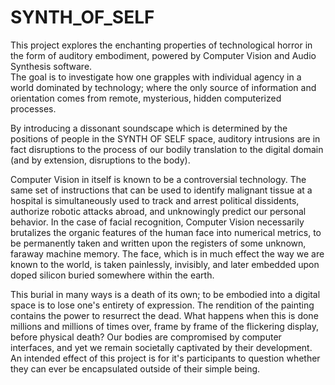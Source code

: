 # SYNTH_OF_SELF 

This project explores the enchanting properties of technological horror in the form of auditory embodiment, powered by Computer Vision and Audio Synthesis software.  
The goal is to investigate how one grapples with individual agency in a world dominated by technology; where the only source of information and orientation comes from remote, mysterious, hidden computerized processes.  
  
By introducing a dissonant soundscape which is determined by the positions of people in the SYNTH OF SELF space, auditory intrusions are in fact disruptions to the process of our bodily translation to the digital domain (and by extension, disruptions to the body).  
  
Computer Vision in itself is known to be a controversial technology. The same set of instructions that can be used to identify malignant tissue at a hospital is simultaneously used to track and arrest political dissidents, authorize robotic attacks abroad, and unknowingly predict our personal behavior. In the case of facial recognition, Computer Vision necessarily brutalizes the organic features of the human face into numerical metrics, to be permanently taken and written upon the registers of some unknown, faraway machine memory. The face, which is in much effect the way we are known to the world, is taken painlessly, invisibly, and later embedded upon doped silicon buried somewhere within the earth.  
  
This burial in many ways is a death of its own; to be embodied into a digital space is to lose one's entirety of expression. The rendition of the painting contains the power to resurrect the dead. What happens when this is done millions and millions of times over, frame by frame of the flickering display, before physical death? Our bodies are compromised by computer interfaces, and yet we remain societally captivated by their development.  
An intended effect of this project is for it's participants to question whether they can ever be encapsulated outside of their simple being.  

